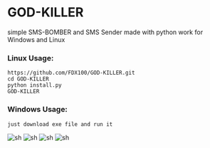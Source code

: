 # GOD-KILLER
simple SMS-BOMBER and SMS Sender made with python work for Windows and Linux

### Linux Usage:
```
https://github.com/FDX100/GOD-KILLER.git
cd GOD-KILLER
python install.py
GOD-KILLER
```
### Windows Usage:
```
just download exe file and run it 
```
![sh](https://github.com/FDX100/GOD-KILLER/blob/master/Screenshot%20from%202019-08-16%2002-46-54.png)
![sh](https://github.com/FDX100/GOD-KILLER/blob/master/Screenshot%20from%202019-08-16%2002-47-15.png)
![sh](https://github.com/FDX100/GOD-KILLER/blob/master/Screenshot%20from%202019-08-16%2002-47-30.png)
![sh](https://github.com/FDX100/GOD-KILLER/blob/master/Screenshot%20from%202019-08-16%2002-47-53.png)




